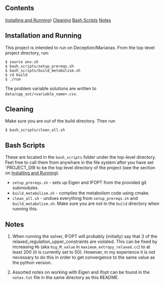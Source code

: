
## Contents
[Installing and Running](#installation-and-running))
[Cleaning](#cleaning)
[Bash Scripts](#bash-scripts)
[Notes](#notes)


## Installation and Running

This project is intended to run on Deception/Marianas.
From the top-level project directory, run:
```
$ source env.sh
$ bash_scripts/setup_prereqs.sh
$ bash_scripts/build_metabolism.sh
$ cd build
$ ./run
```

The problem variable solutions are written to `data/cpp_out/<variable_name>.csv`.

## Cleaning

Make sure you are out of the build directory. Then run
```
$ bash_scripts/clean_all.sh
```

## Bash Scripts

These are located in the `bash_scripts` folder under the top-level directory.
Feel free to call them from anywhare in the file system after you have set `PROJECT_DIR to be the top level directory of
the project (see the section on [Installing and Running](#installation-and-running)).

- `setup_prereqs.sh` - sets up Eigen and IFOPT from the provided git submodules.
- `build_metabolism.sh` - compiles the metabolism code using cmake.
- `clean_all.sh` - undoes everything from `setup_prereqs.sh` and `build_metabolism.sh`. Make sure you are not in the `build` directory when running this.

## Notes

1. When running the solver, IFOPT will probably (initially) say that
3 of the relaxed_regulation_upper_constraints are violated.
This can be fixed by increasing `Mb` (aka `big_M_value` in `maximum_entropy_relaxed.cc`)
to at least 200 (it is currently set to 50). However, in my experience it is not necessary
to do this in order to get convergence to the same value as the python version.

2. Assorted notes on working with Eigen and ifopt can be found in the `notes.txt` file in the same directory as this README.


